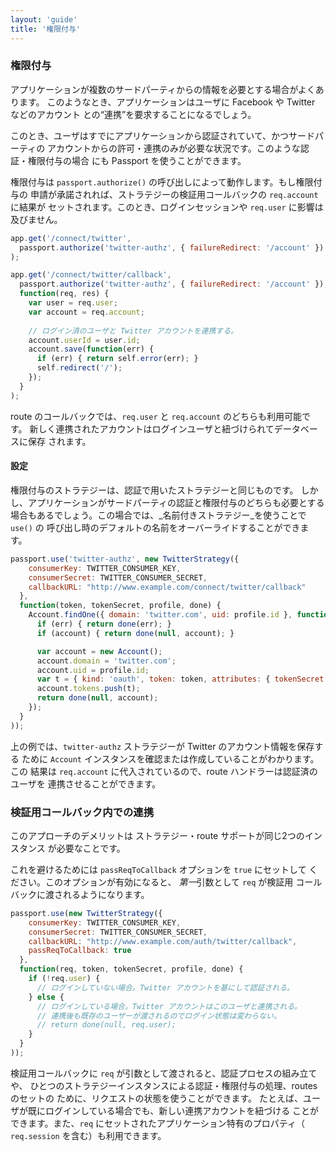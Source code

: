 ```yaml
---
layout: 'guide'
title: '権限付与'
---
```


### 権限付与

アプリケーションが複数のサードパーティからの情報を必要とする場合がよくあります。
このようなとき、アプリケーションはユーザに Facebook や Twitter などのアカウント
との“連携”を要求することになるでしょう。

このとき、ユーザはすでにアプリケーションから認証されていて、かつサードパーティの
アカウントからの許可・連携のみが必要な状況です。このような認証・権限付与の場合
にも Passport を使うことができます。

権限付与は `passport.authorize()` の呼び出しによって動作します。もし権限付与の
申請が承諾されれば、ストラテジーの検証用コールバックの `req.account` に結果が
セットされます。このとき、ログインセッションや `req.user` に影響は及びません。

```javascript
app.get('/connect/twitter',
  passport.authorize('twitter-authz', { failureRedirect: '/account' })
);

app.get('/connect/twitter/callback',
  passport.authorize('twitter-authz', { failureRedirect: '/account' }),
  function(req, res) {
    var user = req.user;
    var account = req.account;
    
    // ログイン済のユーザと Twitter アカウントを連携する。
    account.userId = user.id;
    account.save(function(err) {
      if (err) { return self.error(err); }
      self.redirect('/');
    });
  }
);
```

route のコールバックでは、`req.user` と `req.account` のどちらも利用可能です。
新しく連携されたアカウントはログインユーザと紐づけられてデータベースに保存
されます。

#### 設定

権限付与のストラテジーは、認証で用いたストラテジーと同じものです。
しかし、アプリケーションがサードパーティの認証と権限付与のどちらも必要とする
場合もあるでしょう。この場合では、_名前付きストラテジー_を使うことで `use()` の
呼び出し時のデフォルトの名前をオーバーライドすることができます。

```javascript
passport.use('twitter-authz', new TwitterStrategy({
    consumerKey: TWITTER_CONSUMER_KEY,
    consumerSecret: TWITTER_CONSUMER_SECRET,
    callbackURL: "http://www.example.com/connect/twitter/callback"
  },
  function(token, tokenSecret, profile, done) {
    Account.findOne({ domain: 'twitter.com', uid: profile.id }, function(err, account) {
      if (err) { return done(err); }
      if (account) { return done(null, account); }

      var account = new Account();
      account.domain = 'twitter.com';
      account.uid = profile.id;
      var t = { kind: 'oauth', token: token, attributes: { tokenSecret: tokenSecret } };
      account.tokens.push(t);
      return done(null, account);
    });
  }
));
```

上の例では、`twitter-authz` ストラテジーが Twitter のアカウント情報を保存する
ために `Account` インスタンスを確認または作成していることがわかります。この
結果は `req.account` に代入されているので、route ハンドラーは認証済のユーザを
連携させることができます。

### 検証用コールバック内での連携

このアプローチのデメリットは ストラテジー・route サポートが同じ2つのインスタンス
が必要なことです。

これを避けるためには `passReqToCallback` オプションを `true` にセットして
ください。このオプションが有効になると、 *第一*引数として `req` が検証用
コールバックに渡されるようになります。

```javascript
passport.use(new TwitterStrategy({
    consumerKey: TWITTER_CONSUMER_KEY,
    consumerSecret: TWITTER_CONSUMER_SECRET,
    callbackURL: "http://www.example.com/auth/twitter/callback",
    passReqToCallback: true
  },
  function(req, token, tokenSecret, profile, done) {
    if (!req.user) {
	  // ログインしていない場合。Twitter アカウントを基にして認証される。
    } else {
      // ログインしている場合。Twitter アカウントはこのユーザと連携される。
      // 連携後も既存のユーザーが渡されるのでログイン状態は変わらない。
      // return done(null, req.user);
    }
  }
));
```

検証用コールバックに `req` が引数として渡されると、認証プロセスの組み立てや、
ひとつのストラテジーインスタンスによる認証・権限付与の処理、routes のセットの
ために、リクエストの状態を使うことができます。
たとえば、ユーザが既にログインしている場合でも、新しい連携アカウントを紐づける
ことができます。また、`req` にセットされたアプリケーション特有のプロパティ（
`req.session` を含む）も利用できます。
